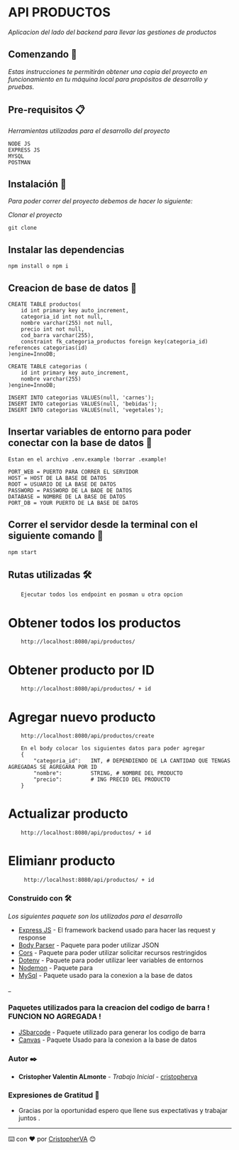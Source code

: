 # API PRODUCTOS

_Aplicacion del lado del backend para llevar las gestiones de productos_

## Comenzando 🚀

_Estas instrucciones te permitirán obtener una copia del proyecto en funcionamiento en tu máquina local para propósitos de desarrollo y pruebas._

## Pre-requisitos 📋

_Herramientas utilizadas para el desarrollo del proyecto_

```
NODE JS
EXPRESS JS
MYSQL
POSTMAN
```

## Instalación 🔧

_Para poder correr del proyecto debemos de hacer lo siguiente:_

_Clonar el proyecto_

```
git clone 
```

## Instalar las dependencias

```
npm install o npm i
```

## Creacion de base de datos 🔧

```
CREATE TABLE productos(
	id int primary key auto_increment,
    categoria_id int not null,
    nombre varchar(255) not null,
    precio int not null,
    cod_barra varchar(255),
    constraint fk_categoria_productos foreign key(categoria_id) references categorias(id)
)engine=InnoDB;

CREATE TABLE categorias (
	id int primary key auto_increment,
    nombre varchar(255)
)engine=InnoDB;

INSERT INTO categorias VALUES(null, 'carnes');
INSERT INTO categorias VALUES(null, 'bebidas');
INSERT INTO categorias VALUES(null, 'vegetales');
```

## Insertar variables de entorno para poder conectar con la base de datos 🔧

```
Estan en el archivo .env.example !borrar .example!

PORT_WEB = PUERTO PARA CORRER EL SERVIDOR
HOST = HOST DE LA BASE DE DATOS
ROOT = USUARIO DE LA BASE DE DATOS
PASSWORD = PASSWORD DE LA BADE DE DATOS
DATABASE = NOMBRE DE LA BASE DE DATOS
PORT_DB = YOUR PUERTO DE LA BASE DE DATOS
```

## Correr el servidor desde la terminal con el siguiente comando 🔧

```
npm start
```


## Rutas utilizadas 🛠️

```
    Ejecutar todos los endpoint en posman u otra opcion
```
 
# Obtener todos los productos

```
    http://localhost:8080/api/productos/
```

# Obtener producto por ID

```
    http://localhost:8080/api/productos/ + id
```

# Agregar nuevo producto
```
    http://localhost:8080/api/productos/create

    En el body colocar los siguientes datos para poder agregar
    {
        "categoria_id":   INT, # DEPENDIENDO DE LA CANTIDAD QUE TENGAS AGREGADAS SE AGREGARA POR ID
        "nombre":         STRING, # NOMBRE DEL PRODUCTO
        "precio":         # ING PRECIO DEL PRODUCTO
    }   
```

# Actualizar producto

```
    http://localhost:8080/api/productos/ + id
```

# Elimianr producto
```
     http://localhost:8080/api/productos/ + id
```

### Construido con 🛠️

_Los siguientes paquete son los utilizados para el desarrollo_

* [Express JS](https://expressjs.com/es/) - El framework backend usado para hacer las request y response
* [Body Parser](https://www.npmjs.com/package/body-parser) - Paquete para poder utilizar JSON
* [Cors](https://www.npmjs.com/package/cors) - Paquete para poder utilizar solicitar recursos restringidos
* [Dotenv](https://www.npmjs.com/package/dotenv) - Paquete para poder utilizar leer variables de entornos
* [Nodemon](https://www.npmjs.com/package/nodemon) - Paquete para 
* [MySql](https://www.npmjs.com/package/mysql) - Paquete usado para la conexion a la base de datos

_
### Paquetes utilizados para la creacion del codigo de barra ! FUNCION NO AGREGADA !

* [JSbarcode](https://www.npmjs.com/package/jsbarcode) - Paquete utilizado para generar los codigo de barra
* [Canvas](https://rometools.github.io/rome/) - Paquete Usado para la conexion a la base de datos

### Autor ✒️

* **Cristopher Valentin ALmonte** - *Trabajo Inicial* - [cristopherva](https://github.com/cristopherva)

### Expresiones de Gratitud 🎁

* Gracias por la oportunidad espero que llene sus expectativas y trabajar juntos .

---
⌨️ con ❤️ por [CristopherVA](https://github.com/cristopherva) 😊